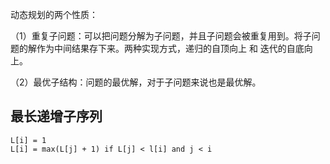 动态规划的两个性质：

（1）重复子问题：可以把问题分解为子问题，并且子问题会被重复用到。将子问题的解作为中间结果存下来。两种实现方式，递归的自顶向上 和 迭代的自底向上。

（2）最优子结构：问题的最优解，对于子问题来说也是最优解。


## 最长递增子序列

```
L[i] = 1
L[i] = max(L[j] + 1) if L[j] < l[i] and j < i
```
